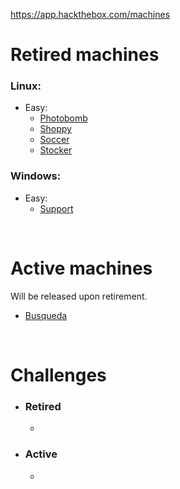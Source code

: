 https://app.hackthebox.com/machines

# Retired machines

### Linux:
* Easy:
  * [Photobomb](https://github.com/Arcsin00/HTB-Walkthroughs/blob/main/Photobomb.md)
  * [Shoppy](https://github.com/Arcsin00/HTB-Walkthroughs/blob/main/Shoppy.md)
  * [Soccer](https://github.com/Arcsin00/HTB-Walkthroughs/blob/main/Soccer.md)
  * [Stocker](https://github.com/Arcsin00/HTB-Walkthroughs/blob/main/Stocker.md)
 
### Windows:
* Easy:
  * [Support](https://github.com/Arcsin00/HTB-Walkthroughs/blob/main/Support.md)


<br>

# Active machines
Will be released upon retirement.
  * [Busqueda](https://github.com/Arcsin00/HTB-Walkthroughs/blob/main/Busqueda.pdf)

<br>

# Challenges
* ### Retired
  *

* ### Active
  * 
